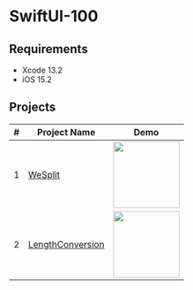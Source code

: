 # SwiftUI-100

## Requirements
* Xcode 13.2
* iOS 15.2

## Projects
|#|Project Name|Demo|
|-|------------|----|
|1|[WeSplit](https://github.com/ianchen0419/SwiftUI-100/tree/main/projects/WeSplit)|<img src="https://github.com/ianchen0419/SwiftUI-100/raw/main/projects/WeSplit/Documentation/demo.gif" width="120" />|
|2|[LengthConversion](https://github.com/ianchen0419/SwiftUI-100/tree/main/projects/LengthConversion)|<img src="https://github.com/ianchen0419/SwiftUI-100/raw/main/projects/LengthConversion/Documentation/demo.gif" width="120" />|

